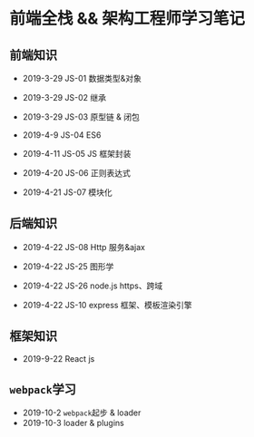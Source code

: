 # 前端全栈 && 架构工程师学习笔记

## 前端知识

- 2019-3-29 JS-01 数据类型&对象

- 2019-3-29 JS-02 继承

- 2019-3-29 JS-03 原型链 & 闭包

- 2019-4-9 JS-04 ES6

- 2019-4-11 JS-05 JS 框架封装

- 2019-4-20 JS-06 正则表达式

- 2019-4-21 JS-07 模块化

## 后端知识

- 2019-4-22 JS-08 Http 服务&ajax

- 2019-4-22 JS-25 图形学

- 2019-4-22 JS-26 node.js https、跨域

- 2019-4-22 JS-10 express 框架、模板渲染引擎

## 框架知识

+ 2019-9-22 React js

## `webpack`学习

+ 2019-10-2 `webpack`起步 & loader
+ 2019-10-3 loader & plugins

